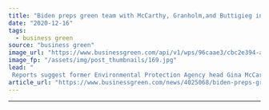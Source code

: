 ```yaml
---
title: "Biden preps green team with McCarthy, Granholm,and Buttigieg in the frame"
date: "2020-12-16"
tags: 
  - business green
source: "business green"
image_url: "https://www.businessgreen.com/api/v1/wps/96caae3/cbc2e394-a6dc-4e98-8046-2ada501d7db0/5/BIDEN-Joe-2020-23-C-Gage-Skidmore-Flickr-CC-BY-SA-2-0-185x114.jpg"
image_fp: "/assets/img/post_thumbnails/169.jpg"
lead: "
 Reports suggest former Environmental Protection Agency head Gina McCarthy is set to be appointed as domestic climate czar ..."
article_url: "https://www.businessgreen.com/news/4025068/biden-preps-green-team-mccarthy-granholm-buttigieg-frame"
---
```


---
